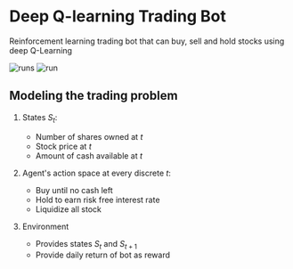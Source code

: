 # Deep Q-learning Trading Bot
Reinforcement learning trading bot that can buy, sell and hold stocks using deep Q-Learning

![runs](https://user-images.githubusercontent.com/88515336/171457932-e464389c-118f-4b70-967e-6bae8074aea6.png)
![run](https://user-images.githubusercontent.com/88515336/171457986-9a62df79-241a-4842-99b4-c4204c352377.png)

## Modeling the trading problem

1. States $S_{t}$:
   - Number of shares owned at $t$
   - Stock price at $t$
   - Amount of cash available at $t$
        
2. Agent's action space at every discrete $t$:
   - Buy until no cash left
   - Hold to earn risk free interest rate
   - Liquidize all stock

        
3. Environment
   - Provides states $S_{t}$ and $S_{t+1}$
   - Provide daily return of bot as reward
